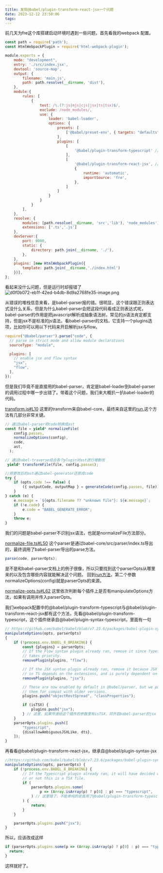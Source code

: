 ```yaml
---
title: 发现@babel/plugin-transform-react-jsx一个问题
date: 2023-12-12 23:50:06
tags:
---
```

前几天为fre这个库搭建启动环境时遇到一些问题，首先看我的webpack 配置。
```javascript
const path = require('path');
const HtmlWebpackPlugin = require('html-webpack-plugin');

module.exports = {
    mode: "development",
    entry: './src/index.jsx',
    devtool: 'source-map',
    output: {
        filename: 'main.js',
        path: path.resolve(__dirname, 'dist'),
    },
    module:{
        rules: [
            {
                test: /\.(?:js|mjs|cjs|jsx|ts|tsx)$/,
                exclude: /node_modules/,
                use: {
                    loader: 'babel-loader',
                    options: {
                        presets: [
                            ['@babel/preset-env', { targets: "defaults" }]
                        ],
                        plugins: [
                            [
                                '@babel/plugin-transform-typescript' //用这个插件来解析ts
                            ],
                            [
                                '@babel/plugin-transform-react-jsx', //用这个插件来解析fre的jsx
                                {
                                    runtime: 'automatic',
                                    importSource: 'fre',
                                },
                            ]
                        ]
                    }
                }
            }
        ],
    },
    resolve: {
        modules: [path.resolve(__dirname, 'src','lib'), 'node_modules'],
        extensions: ['.ts','.js']
    },
    devServer:{
        port: 9000,
        static: {
            directory: path.join(__dirname, './'),
        },
    },
    plugins: [new HtmlWebpackPlugin({
        template: path.join(__dirname,'./index.html')
    })],
};
```
看起来没什么问题，但是运行时却报错了
![d0f0b072-eb1f-42ed-b4db-8d9a2768fe35-image.png](https://likaiqiang-blog.oss-cn-beijing.aliyuncs.com/images/d0f0b072-eb1f-42ed-b4db-8d9a2768fe35-image.png)

从错误的堆栈信息来看，是babel-parser报的错。很明显，这个错误跟正则表达式没什么关系，但是为什么babel-parser会把这段代码看成正则表达式呢，babel-parser的作用是把javascript解析成抽象语法树，常见的js语法肯定都支持，但是jsx不是标准的js语法，看babel-parser的文档，它支持一个plugins选项，比如你可以用以下代码来开启解析jsx与flow。
```javascript
require("@babel/parser").parse("code", {
  // parse in strict mode and allow module declarations
  sourceType: "module",

  plugins: [
    // enable jsx and flow syntax
    "jsx",
    "flow",
  ],
});
```
但是我们毕竟不是直接用的babel-parser，肯定是babel-loader到babel-parser的调用过程中哪一步出错了。带着这个问题，我们来大概扒一扒babel-loader的代码。

[transform.js#L10](https://github.com/babel/babel-loader/blob/v9.1.3/src/transform.js#L10) 这里的transform来自babel-core，最终来自这里的[run](https://github.com/babel/babel/blob/v7.23.6/packages/babel-core/src/transformation/index.ts#L34),这个方法有几部分非常关键。
```javascript
// 通过babel-parser把code转换成ast
const file = yield* normalizeFile(
    config.passes,
    normalizeOptions(config),
    code,
    ast,
  );
```
```javascript
// 通过babel-traverse结合各个plugin对ast进行增删改
 yield* transformFile(file, config.passes);
```
```javascript
//把更改后的ast通过babel-generator还原成code
try {
    if (opts.code !== false) {
        ({ outputCode, outputMap } = generateCode(config.passes, file));
    }
} catch (e) {
    e.message = `${opts.filename ?? "unknown file"}: ${e.message}`;
    if (!e.code) {
        e.code = "BABEL_GENERATE_ERROR";
    }
    throw e;
}
```
我们的问题是babel-parser不识别jsx语法，也就是normalizeFile方法部分。

[normalize-file.ts#L50](https://github.com/babel/babel/blob/v7.23.6/packages/babel-core/src/transformation/normalize-file.ts#L50) 这个parser是通过babel-core/src/parser/index.ts导出的，最终调用了babel-parser导出的parse方法。
```javascript
parse(code, parserOpts);
```
是不是和babel-parser文档上的例子很像，所以只要找到这个parserOpts从哪里来的以及包含哪些内容就能解决这个问题。
回到[run方法](https://github.com/babel/babel/blob/v7.23.6/packages/babel-core/src/transformation/index.ts#L39)，第二个参数normalizeOptions(config)就是parserOpts的来源。

[normalize-opts.ts#L62](https://github.com/babel/babel/blob/v7.23.6/packages/babel-core/src/transformation/normalize-opts.ts#L62)
这里依次判断每个插件上是否有manipulateOptions方法，如果有调用并传入parserOpts。

我们webpack配置中的@babel/plugin-transform-typescript与@babel/plugin-transform-react-jsx都有这个方法，先看@babel/plugin-transform-typescript，这个插件继承自@babel/plugin-syntax-typescript，里面有一句
```javascript
// https://github.com/babel/babel/blob/v7.23.6/packages/babel-plugin-syntax-typescript/src/index.ts#L59
manipulateOptions(opts, parserOpts)
{
    if (!process.env.BABEL_8_BREAKING) {
        const {plugins} = parserOpts;
        // If the Flow syntax plugin already ran, remove it since Typescript
        // takes priority.
        removePlugin(plugins, "flow");

        // If the JSX syntax plugin already ran, remove it because JSX handling
        // in TS depends on the extensions, and is purely dependent on 'isTSX'.
        removePlugin(plugins, "jsx");

        // These are now enabled by default in @babel/parser, but we push
        // them for compat with older versions.
        plugins.push("objectRestSpread", "classProperties");

        if (isTSX) {
            plugins.push("jsx");
        } // 这里，如果传递给这个插件的参数里有isTSX，将开启babel-parser的jsx plugin
    }
    parserOpts.plugins.push([
        "typescript",
        {disallowAmbiguousJSXLike, dts},
    ]);
}
```
再看看@babel/plugin-transform-react-jsx，继承自@babel/plugin-syntax-jsx
```javascript
//https://github.com/babel/babel/blob/v7.23.6/packages/babel-plugin-syntax-jsx/src/index.ts
manipulateOptions(opts, parserOpts) {
    if (!process.env.BABEL_8_BREAKING) {
        // If the Typescript plugin already ran, it will have decided whether
        // or not this is a TSX file.
        if (
            parserOpts.plugins.some(
                p => (Array.isArray(p) ? p[0] : p) === "typescript",
            ) // 这里错了，不能单纯的说我用了@babel/plugin-transform-typescript，就return掉，应该判断是否开启了jsx plugin
        ) {
            return;
        }
    }

    parserOpts.plugins.push("jsx");
}
```
所以，应该改成这样
```javascript
if (parserOpts.plugins.some(p => (Array.isArray(p) ? p[0] : p) === "typescript") && parserOpts.plugins.includes('jsx')) {
  return;
}
```
这样就好了。



